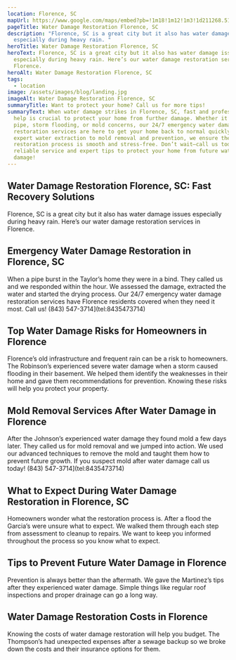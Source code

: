 ```yaml
---
location: Florence, SC
mapUrl: https://www.google.com/maps/embed?pb=!1m18!1m12!1m3!1d211268.5153538264!2d-79.9594067852559!3d34.170113804340865!2m3!1f0!2f0!3f0!3m2!1i1024!2i768!4f13.1!3m3!1m2!1s0x885566d61ff10fe9%3A0xac3c3b81f5d91e2a!2sFlorence%2C%20SC%2C%20USA!5e0!3m2!1sen!2sph!4v1728663948117!5m2!1sen!2sph
pageTitle: Water Damage Restoration Florence, SC
description: "Florence, SC is a great city but it also has water damage issues
  especially during heavy rain. "
heroTitle: Water Damage Restoration Florence, SC
heroText: Florence, SC is a great city but it also has water damage issues
  especially during heavy rain. Here’s our water damage restoration services in
  Florence.
heroAlt: Water Damage Restoration Florence, SC
tags:
  - location
image: /assets/images/blog/landing.jpg
imageAlt: Water Damage Restoration Florence, SC
summaryTitle: Want to protect your home? Call us for more tips!
summaryText: When water damage strikes in Florence, SC, fast and professional
  help is crucial to protect your home from further damage. Whether it’s a burst
  pipe, storm flooding, or mold concerns, our 24/7 emergency water damage
  restoration services are here to get your home back to normal quickly. From
  expert water extraction to mold removal and prevention, we ensure the
  restoration process is smooth and stress-free. Don’t wait—call us today for
  reliable service and expert tips to protect your home from future water
  damage!
---
```

## Water Damage Restoration Florence, SC: Fast Recovery Solutions

Florence, SC is a great city but it also has water damage issues especially during heavy rain. Here’s our water damage restoration services in Florence.

## Emergency Water Damage Restoration in Florence, SC

When a pipe burst in the Taylor’s home they were in a bind. They called us and we responded within the hour. We assessed the damage, extracted the water and started the drying process. Our 24/7 emergency water damage restoration services have Florence residents covered when they need it most. Call us! (843) 547-3714](tel:8435473714)

## Top Water Damage Risks for Homeowners in Florence

Florence’s old infrastructure and frequent rain can be a risk to homeowners. The Robinson’s experienced severe water damage when a storm caused flooding in their basement. We helped them identify the weaknesses in their home and gave them recommendations for prevention. Knowing these risks will help you protect your property.

## Mold Removal Services After Water Damage in Florence

After the Johnson’s experienced water damage they found mold a few days later. They called us for mold removal and we jumped into action. We used our advanced techniques to remove the mold and taught them how to prevent future growth. If you suspect mold after water damage call us today!
(843) 547-3714](tel:8435473714)

## What to Expect During Water Damage Restoration in Florence, SC

Homeowners wonder what the restoration process is. After a flood the Garcia’s were unsure what to expect. We walked them through each step from assessment to cleanup to repairs. We want to keep you informed throughout the process so you know what to expect.

## Tips to Prevent Future Water Damage in Florence

Prevention is always better than the aftermath. We gave the Martinez’s tips after they experienced water damage. Simple things like regular roof inspections and proper drainage can go a long way. 

## Water Damage Restoration Costs in Florence

Knowing the costs of water damage restoration will help you budget. The Thompson’s had unexpected expenses after a sewage backup so we broke down the costs and their insurance options for them.
